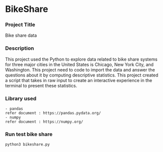 # BikeShare

### Project Title
Bike share data

### Description
This project used the Python to explore data related to bike share systems for three major cities in the United States is Chicago, New York City, and Washington. This project need to code to import the data and answer the questions about it by computing descriptive statistics. This project created a script that takes in raw input to create an interactive experience in the terminal to present these statistics.

### Library used
```
- pandas
refer document : https://pandas.pydata.org/
- numpy
refer document : https://numpy.org/
```

### Run test bike share

```
python3 bikeshare.py
```

